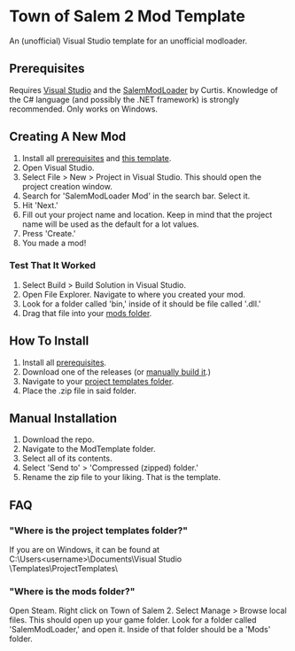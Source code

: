 # Town of Salem 2 Mod Template

An (unofficial) Visual Studio template for an unofficial modloader.

## Prerequisites

Requires [Visual Studio](https://visualstudio.microsoft.com/) and the [SalemModLoader](https://discord.gg/AdpRqzstfj) by Curtis. Knowledge of the C# language (and possibly the .NET framework) is strongly recommended. Only works on Windows.


## Creating A New Mod

1. Install all [prerequisites](#prerequisites) and [this template](#how-to-install).
2. Open Visual Studio.
3. Select File > New > Project in Visual Studio. This should open the project creation window.
4. Search for 'SalemModLoader Mod' in the search bar. Select it.
5. Hit 'Next.'
6. Fill out your project name and location. Keep in mind that the project name will be used as the default for a lot values.
7. Press 'Create.'
8. You made a mod! 

### Test That It Worked

1. Select Build > Build Solution in Visual Studio.
2. Open File Explorer. Navigate to where you created your mod.
3. Look for a folder called 'bin,' inside of it should be file called '<yourmodname>.dll.'
4. Drag that file into your [mods folder](#where-is-the-mods-folder).

## How To Install

1. Install all [prerequisites](#prerequisites).
2. Download one of the releases (or [manually build it](#manual-installation).)
3. Navigate to your [project templates folder](#where-is-the-project-templates-folder).
4. Place the .zip file in said folder.

## Manual Installation

1. Download the repo.
2. Navigate to the ModTemplate folder.
3. Select all of its contents.
4. Select 'Send to' > 'Compressed (zipped) folder.'
5. Rename the zip file to your liking. That is the template.


## FAQ

### "Where is the project templates folder?"
If you are on Windows, it can be found at C:\Users\<username>\Documents\Visual Studio <version>\Templates\ProjectTemplates\

### "Where is the mods folder?"
Open Steam. Right click on Town of Salem 2. Select Manage > Browse local files. This should open up your game folder. Look for a folder called 'SalemModLoader,' and open it. Inside of that folder should be a 'Mods' folder.